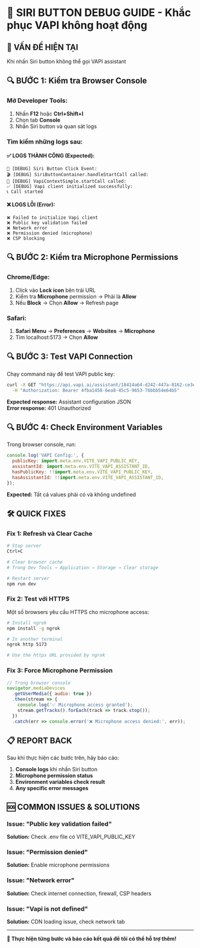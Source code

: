 # 🎤 SIRI BUTTON DEBUG GUIDE - Khắc phục VAPI không hoạt động

## 🚨 **VẤN ĐỀ HIỆN TẠI**

Khi nhấn Siri button không thể gọi VAPI assistant

## 🔍 **BƯỚC 1: Kiểm tra Browser Console**

### **Mở Developer Tools:**

1. Nhấn **F12** hoặc **Ctrl+Shift+I**
2. Chọn tab **Console**
3. Nhấn Siri button và quan sát logs

### **Tìm kiếm những logs sau:**

#### **✅ LOGS THÀNH CÔNG (Expected):**

```
🚀 [DEBUG] Siri Button Click Event:
🎬 [DEBUG] SiriButtonContainer.handleStartCall called:
🚀 [DEBUG] VapiContextSimple.startCall called:
✅ [DEBUG] Vapi client initialized successfully:
📞 Call started
```

#### **❌ LOGS LỖI (Error):**

```
❌ Failed to initialize Vapi client
❌ Public key validation failed
❌ Network error
❌ Permission denied (microphone)
❌ CSP blocking
```

## 🔍 **BƯỚC 2: Kiểm tra Microphone Permissions**

### **Chrome/Edge:**

1. Click vào **Lock icon** bên trái URL
2. Kiểm tra **Microphone** permission → Phải là **Allow**
3. Nếu **Block** → Chọn **Allow** → Refresh page

### **Safari:**

1. **Safari Menu** → **Preferences** → **Websites** → **Microphone**
2. Tìm localhost:5173 → Chọn **Allow**

## 🔍 **BƯỚC 3: Test VAPI Connection**

Chạy command này để test VAPI public key:

```bash
curl -X GET "https://api.vapi.ai/assistant/18414a64-d242-447a-8162-ce3efd2cc8f1" \
  -H "Authorization: Bearer 4fba1458-6ea8-45c5-9653-76bbb54e64b5"
```

**Expected response:** Assistant configuration JSON  
**Error response:** 401 Unauthorized

## 🔍 **BƯỚC 4: Check Environment Variables**

Trong browser console, run:

```javascript
console.log('VAPI Config:', {
  publicKey: import.meta.env.VITE_VAPI_PUBLIC_KEY,
  assistantId: import.meta.env.VITE_VAPI_ASSISTANT_ID,
  hasPublicKey: !!import.meta.env.VITE_VAPI_PUBLIC_KEY,
  hasAssistantId: !!import.meta.env.VITE_VAPI_ASSISTANT_ID,
});
```

**Expected:** Tất cả values phải có và không undefined

## 🛠️ **QUICK FIXES**

### **Fix 1: Refresh và Clear Cache**

```bash
# Stop server
Ctrl+C

# Clear browser cache
# Trong Dev Tools → Application → Storage → Clear storage

# Restart server
npm run dev
```

### **Fix 2: Test với HTTPS**

Một số browsers yêu cầu HTTPS cho microphone access:

```bash
# Install ngrok
npm install -g ngrok

# In another terminal
ngrok http 5173

# Use the https URL provided by ngrok
```

### **Fix 3: Force Microphone Permission**

```javascript
// Trong browser console
navigator.mediaDevices
  .getUserMedia({ audio: true })
  .then(stream => {
    console.log('✅ Microphone access granted');
    stream.getTracks().forEach(track => track.stop());
  })
  .catch(err => console.error('❌ Microphone access denied:', err));
```

## 📋 **REPORT BACK**

Sau khi thực hiện các bước trên, hãy báo cáo:

1. **Console logs** khi nhấn Siri button
2. **Microphone permission status**
3. **Environment variables check result**
4. **Any specific error messages**

## 🆘 **COMMON ISSUES & SOLUTIONS**

### **Issue: "Public key validation failed"**

**Solution:** Check .env file có VITE_VAPI_PUBLIC_KEY

### **Issue: "Permission denied"**

**Solution:** Enable microphone permissions

### **Issue: "Network error"**

**Solution:** Check internet connection, firewall, CSP headers

### **Issue: "Vapi is not defined"**

**Solution:** CDN loading issue, check network tab

---

**🎯 Thực hiện từng bước và báo cáo kết quả để tôi có thể hỗ trợ thêm!**
